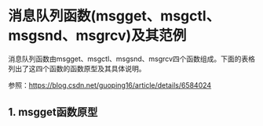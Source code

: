 # 消息队列函数(msgget、msgctl、msgsnd、msgrcv)及其范例

消息队列函数由msgget、msgctl、msgsnd、msgrcv四个函数组成。下面的表格列出了这四个函数的函数原型及其具体说明。

参照：https://blog.csdn.net/guoping16/article/details/6584024

## 1.  msgget函数原型

